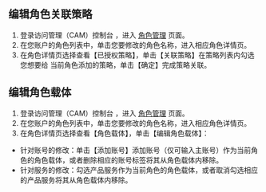 ## 编辑角色关联策略
1. 登录访问管理（CAM）控制台 ，进入 [角色管理]() 页面。
2. 在您账户的角色列表中，单击您要修改的角色名称，进入相应角色详情页。
3. 在角色详情页选择查看【已授权策略】，单击【关联策略】在策略列表内勾选您想要给 当前角色添加的策略，单击【确定】完成策略关联。 


 ## 编辑角色载体
1. 登录访问管理（CAM）控制台 ，进入 [角色管理]() 页面。
2. 在您账户的角色列表中，单击您要修改的角色名称，进入相应角色详情页。
3. 在角色详情页选择查看【角色载体】，单击【编辑角色载体】： 
 * 针对账号的修改：单击【添加账号】添加账号（仅可输入主账号）作为当前角色的角色载体，或者删除相应的账号标签将其从角色载体内移除。
 * 针对服务的修改：勾选产品服务作为当前角色的角色载体，或者取消勾选相应的产品服务将其从角色载体内移除。 
